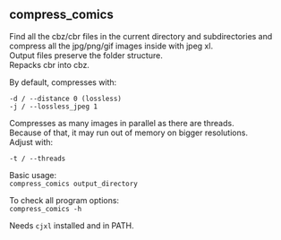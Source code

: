 ## compress\_comics

Find all the cbz/cbr files in the current directory and subdirectories and compress all the jpg/png/gif images inside with jpeg xl.  
Output files preserve the folder structure.  
Repacks cbr into cbz.  

By default, compresses with:
```
-d / --distance 0 (lossless)
-j / --lossless_jpeg 1
```

Compresses as many images in parallel as there are threads.  
Because of that, it may run out of memory on bigger resolutions.  
Adjust with:  
```
-t / --threads
```

Basic usage:  
`compress_comics output_directory`  

To check all program options:  
`compress_comics -h`

Needs `cjxl` installed and in PATH.  
